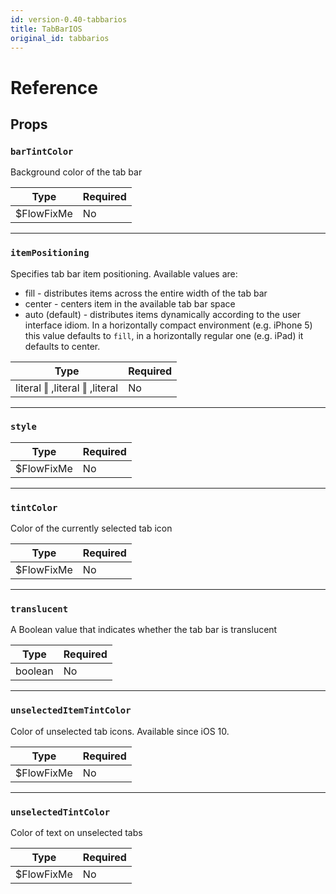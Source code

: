 ```yaml
---
id: version-0.40-tabbarios
title: TabBarIOS
original_id: tabbarios
---
```


# Reference

## Props

### `barTintColor`

Background color of the tab bar

| Type        | Required |
| ----------- | -------- |
| \$FlowFixMe | No       |

---

### `itemPositioning`

Specifies tab bar item positioning. Available values are:

- fill - distributes items across the entire width of the tab bar
- center - centers item in the available tab bar space
- auto (default) - distributes items dynamically according to the user interface idiom. In a horizontally compact environment (e.g. iPhone 5) this value defaults to `fill`, in a horizontally regular one (e.g. iPad) it defaults to center.

| Type                          | Required |
| ----------------------------- | -------- |
| literal ‖ ,literal ‖ ,literal | No       |

---

### `style`

| Type        | Required |
| ----------- | -------- |
| \$FlowFixMe | No       |

---

### `tintColor`

Color of the currently selected tab icon

| Type        | Required |
| ----------- | -------- |
| \$FlowFixMe | No       |

---

### `translucent`

A Boolean value that indicates whether the tab bar is translucent

| Type    | Required |
| ------- | -------- |
| boolean | No       |

---

### `unselectedItemTintColor`

Color of unselected tab icons. Available since iOS 10.

| Type        | Required |
| ----------- | -------- |
| \$FlowFixMe | No       |

---

### `unselectedTintColor`

Color of text on unselected tabs

| Type        | Required |
| ----------- | -------- |
| \$FlowFixMe | No       |
